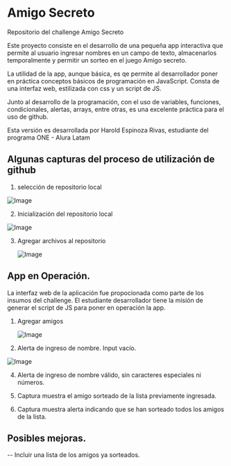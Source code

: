 # Amigo Secreto

Repositorio del challenge Amigo Secreto

Este proyecto consiste en el desarrollo de una pequeña app interactiva que permite al usuario ingresar nombres en un campo de texto, almacenarlos temporalmente y permitir un sorteo en el juego Amigo secreto.

La utilidad de la app, aunque básica, es qe permite al desarrollador poner en práctica conceptos básicos de programación en JavaScript. Consta de una interfaz web, estilizada con css y un script de JS.

Junto al desarrollo de la programación, con el uso de variables, funciones, condicionales, alertas, arrays, entre otras, es una excelente práctica para el uso de github.

Esta versión es desarrollada por Harold Espinoza Rivas, estudiante del programa ONE - Alura Latam

## Algunas capturas del proceso de utilización de github

1. selección de repositorio local
   
![Image](https://github.com/user-attachments/assets/017280d1-8f1e-47e6-85a3-8ba91414edbb)

2. Inicialización del repositorio local
   
 ![Image](https://github.com/user-attachments/assets/15718204-b46a-4271-b060-3525f3d54311)

3. Agregar archivos al repositorio

   ![Image](https://github.com/user-attachments/assets/efcffdd7-f8d1-4c24-8c3f-fdff4f830138)

## App en Operación.
La interfaz web de la aplicación fue propocionada como parte de los insumos del challenge. El estudiante desarrollador tiene la misión de generar el script
de JS para poner en operación la app.

1. Agregar amigos
   
   ![Image](https://github.com/user-attachments/assets/4955e622-2089-4609-862a-2f14c9ecc9e4)
   
3. Alerta de ingreso de nombre. Input vacío.
   
![Image](https://github.com/user-attachments/assets/47b0e475-940a-4891-9b77-1685c1f0aa6f)

4. Alerta de ingreso de nombre válido, sin caracteres especiales ni números.


5. Captura muestra el amigo sorteado de la lista previamente ingresada.


6. Captura muestra alerta indicando que se han sorteado todos los amigos de la lista.


## Posibles mejoras.
-- Incluir una lista de los amigos ya sorteados.
